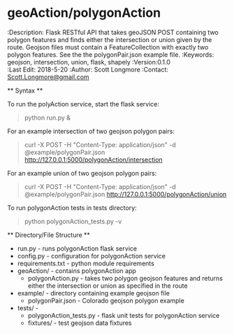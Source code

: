 geoAction/polygonAction
======
:Description: Flask RESTful API that takes geoJSON POST containing two polygon features and finds either the intersection or union given by the route. Geojson files must contain a FeatureCollection with exactly two polygon features. See the the polygonPair.json example file.
:Keywords: geojson, intersection, union, flask, shapely 
:Version:0.1.0  
:Last Edit: 2018-5-20
:Author: Scott Longmore
:Contact: Scott.Longmore@gmail.com

** Syntax **

To run the polyAction service, start the flask service: 

> python run.py &

For an example intersection of two geojson polygon pairs:

> curl -X POST -H "Content-Type: application/json" -d @example/polygonPair.json http://127.0.0.1:5000/polygonAction/intersection

For an example union of two geojson polygon pairs:

> curl -X POST -H "Content-Type: application/json" -d @example/polygonPair.json http://127.0.0.1:5000/polygonAction/union  

To run polygonAction tests in tests directory:

> python polygonAction_tests.py -v 


** Directory/File Structure **

* run.py - runs polygonAction flask service
* config.py - configuration for polygonAction service
* requirements.txt - python module requirements
* geoAction/ - contains polygonAction app 
    * polygonAction.py - takes two polygon geojson features and returns either the intersection or union as specified in the route
* example/ - directory containing example geojson file
    * polygonPair.json - Colorado geojson polygon example 
* tests/ -  
    * polygonAction_tests.py - flask unit tests for polygonAction service
    * fixtures/ - test geojson data fixtures

